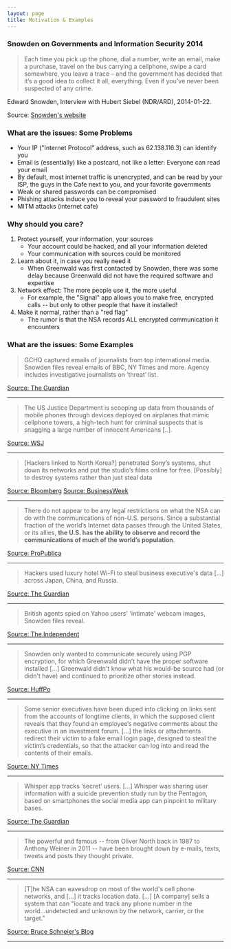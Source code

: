 ```yaml
---
layout: page
title: Motivation & Examples
---
```


### Snowden on Governments and Information Security 2014

> Each time you pick up the phone, dial a number, write an email, make a purchase, travel on the bus carrying a cellphone, swipe a card somewhere, you leave a trace – and the government has decided that it’s a good idea to collect it all, everything. Even if you’ve never been suspected of any crime.

Edward Snowden, Interview with Hubert Siebel (NDR/ARD), 2014-01-22. 

Source: [Snowden's website](https://edwardsnowden.com/2014/01/27/video-ard-interview-with-edward-snowden/)

### What are the issues: Some Problems

- Your IP ("Internet Protocol" address, such as 62.138.116.3) can identify you
- Email is (essentially) like a postcard, not like a letter: Everyone can read your email
- By default, most internet traffic is unencrypted, and can be read by your ISP, the guys in the Cafe next to you, and your favorite governments
- Weak or shared passwords can be compromised
- Phishing attacks induce you to reveal your password to fraudulent sites
- MITM attacks (internet cafe)

### Why should you care?

1. Protect yourself, your information, your sources
    - Your account could be hacked, and all your information deleted
    - Your communication with sources could be monitored
2. Learn about it, in case you really need it
    - When Greenwald was first contacted by Snowden, there was some delay because Greenwald did not have the required software and expertise
3. Network effect: The more people use it, the more useful
    - For example, the "Signal" app allows you to make free, encrypted calls -- but only to other people that have it installed!
4. Make it normal, rather than a "red flag"
    - The rumor is that the NSA records ALL encrypted communication it encounters


### What are the issues: Some Examples

> GCHQ captured emails of journalists from top international media. Snowden files reveal emails of BBC, NY Times and more. Agency includes investigative journalists on ‘threat’ list.

[Source: The Guardian](http://www.theguardian.com/uk-news/2015/jan/19/gchq-intercepted-emails-journalists-ny-times-bbc-guardian-le-monde-reuters-nbc-washington-post)

---
> The US Justice Department is scooping up data from thousands of mobile phones through devices deployed on airplanes that mimic cellphone towers, a high-tech hunt for criminal suspects that is snagging a large number of innocent Americans [..].

[Source: WSJ](http://online.wsj.com/articles/americans-cellphones-targeted-in-secret-u-s-spy-program-1415917533)

---
> [Hackers linked to North Korea?] penetrated Sony’s systems, shut down its networks and put the studio’s films online for free. [Possibly] to destroy systems rather than just steal data 

[Source: Bloomberg](http://www.bloomberg.com/news/2014-12-03/sony-hackers-expose-rogen-s-pay-along-with-salaries-at-deloitte.html)
[Source: BusinessWeek](http://www.businessweek.com/news/2014-12-04/sony-hack-signals-emerging-threat-to-destroy-not-just-steal-data)

--- 
> There do not appear to be any legal restrictions on what the NSA can do with the communications of non-U.S. persons. Since a substantial fraction of the world’s Internet data passes through the United States, or its allies, **the U.S. has the ability to observe and record the communications of much of the world’s population**. 

[Source: ProPublica](http://www.propublica.org/article/nsa-data-collection-faq)

--- 
> Hackers used luxury hotel Wi-Fi to steal business executive's data [...] across Japan, China, and Russia. 

[Source: The Guardian](http://www.theguardian.com/technology/2014/nov/10/hotel-wi-fi-infected-business-travellers-asia-kaspersky)

---
> British agents spied on Yahoo users' 'intimate' webcam images, Snowden files reveal. 

[Source: The Independent](http://www.independent.co.uk/life-style/gadgets-and-tech/yahoo-webcam-users-intimate-images-intercepted-by-gchq-spy-programme-snowden-files-reveal-9158140.html)

--- 
> Snowden only wanted to communicate securely using PGP encryption, for which Greenwald didn’t have the proper software installed [...] Greenwald didn't know what his would-be source had (or didn't have) and continued to prioritize other stories instead.

[Source: HuffPo](http://www.huffingtonpost.com/2013/06/10/edward-snowden-glenn-greenwald_n_3416978.html?1370895818)

--- 
> Some senior executives have been duped into clicking on links sent from the accounts of longtime clients, in which the supposed client reveals that they found an employee’s negative comments about the executive in an investment forum. [...] the links or attachments redirect their victim to a fake email login page, designed to steal the victim’s credentials, so that the attacker can log into and read the contents of their emails.

[Source: NY Times](http://www.nytimes.com/2014/12/02/technology/hackers-target-biotech-companies.html?_r=0)

--- 
> Whisper app tracks ‘secret’ users. [...] Whisper was sharing user information with a suicide prevention study run by the Pentagon, based on smartphones the social media app can pinpoint to military bases.

[Source: The Guardian](http://www.theguardian.com/world/2014/oct/19/-sp-whisper-chief-executive-on-privacy-revelations-were-not-infallible)

---
> The powerful and famous -- from Oliver North back in 1987 to Anthony Weiner in 2011 -- have been brought down by e-mails, texts, tweets and posts they thought private. 

[Source: CNN](http://edition.cnn.com/2014/03/26/opinion/schneier-snapchat-wickr/index.html)

---
> [T]he NSA can eavesdrop on most of the world's cell phone networks, and [...] it tracks location data. [...] [A company] sells a system that can "locate and track any phone number in the world...undetected and unknown by the network, carrier, or the target." 

[Source: Bruce Schneier's Blog](https://www.schneier.com/blog/archives/2014/12/nsa_hacking_of_.html)

---


